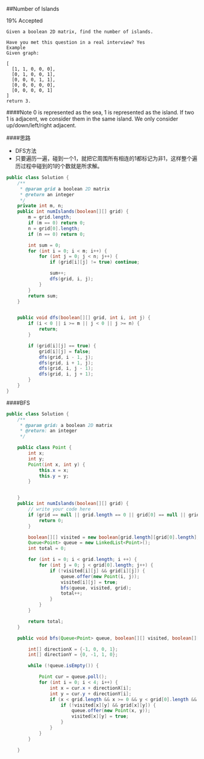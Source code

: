 ##Number of Islands

19% Accepted

	Given a boolean 2D matrix, find the number of islands.

	Have you met this question in a real interview? Yes
	Example
	Given graph:

	[
	  [1, 1, 0, 0, 0],
	  [0, 1, 0, 0, 1],
	  [0, 0, 0, 1, 1],
	  [0, 0, 0, 0, 0],
	  [0, 0, 0, 0, 1]
	]
	return 3.

####Note
0 is represented as the sea, 1 is represented as the island.
If two 1 is adjacent, we consider them in the same island.
We only consider up/down/left/right adjacent.

####思路
- DFS方法
- 只要遍历一遍，碰到一个1，就把它周围所有相连的1都标记为非1，这样整个遍历过程中碰到的1的个数就是所求解。

```java
public class Solution {
    /**
     * @param grid a boolean 2D matrix
     * @return an integer
     */
    private int m, n;
    public int numIslands(boolean[][] grid) {
        m = grid.length;
        if (m == 0) return 0;
        n = grid[0].length;
        if (n == 0) return 0;

        int sum = 0;
        for (int i = 0; i < m; i++) {
            for (int j = 0; j < n; j++) {
                if (grid[i][j] != true) continue;

                sum++;
                dfs(grid, i, j);
            }
        }
        return sum;
    }


    public void dfs(boolean[][] grid, int i, int j) {
        if (i < 0 || i >= m || j < 0 || j >= n) {
            return;
        }

        if (grid[i][j] == true) {
            grid[i][j] = false;
            dfs(grid, i - 1, j);
            dfs(grid, i + 1, j);
            dfs(grid, i, j - 1);
            dfs(grid, i, j + 1);
        }
    }
}

```

####BFS

```java
public class Solution {
    /**
     * @param grid: a boolean 2D matrix
     * @return: an integer
     */

    public class Point {
        int x;
        int y;
        Point(int x, int y) {
            this.x = x;
            this.y = y;
        }


    }
    public int numIslands(boolean[][] grid) {
        // write your code here
        if (grid == null || grid.length == 0 || grid[0] == null || grid[0].length == 0) {
            return 0;
        }

        boolean[][] visited = new boolean[grid.length][grid[0].length];
        Queue<Point> queue = new LinkedList<Point>();
        int total = 0;

        for (int i = 0; i < grid.length; i ++) {
            for (int j = 0; j < grid[0].length; j++) {
                if (!visited[i][j] && grid[i][j]) {
                    queue.offer(new Point(i, j));
                    visited[i][j] = true;
                    bfs(queue, visited, grid);
                    total++;
                }
            }
        }

        return total;
    }

    public void bfs(Queue<Point> queue, boolean[][] visited, boolean[][] grid) {

        int[] directionX = {-1, 0, 0, 1};
        int[] directionY = {0, -1, 1, 0};

        while (!queue.isEmpty()) {

            Point cur = queue.poll();
            for (int i = 0; i < 4; i++) {
                int x = cur.x + directionX[i];
                int y = cur.y + directionY[i];
                if (x < grid.length && x >= 0 && y < grid[0].length && y >= 0)
                    if (!visited[x][y] && grid[x][y]) {
                        queue.offer(new Point(x, y));
                        visited[x][y] = true;
                    }
                }
            }
        }

    }


```
